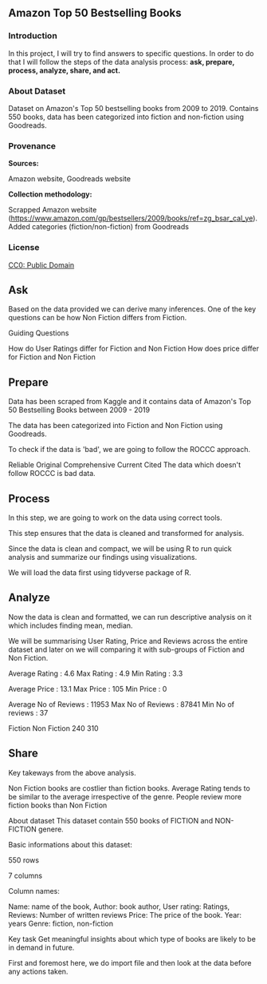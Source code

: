 
## Amazon Top 50 Bestselling Books

### Introduction

In this project, I will try to find answers to specific questions. In order to do that I will follow the steps of the data analysis process: **ask, prepare, process, analyze, share, and act.**

### About Dataset

Dataset on Amazon's Top 50 bestselling books from 2009 to 2019. Contains 550 books, data has been categorized into fiction and non-fiction using Goodreads.

### Provenance

**Sources:**

Amazon website, Goodreads website

**Collection methodology:**

Scrapped Amazon website 
(https://www.amazon.com/gp/bestsellers/2009/books/ref=zg_bsar_cal_ye). Added categories (fiction/non-fiction) from Goodreads

### License

[CC0: Public Domain](https://creativecommons.org/publicdomain/zero/1.0/)

## Ask

Based on the data provided we can derive many inferences. One of the key questions can be how Non Fiction differs from Fiction.

Guiding Questions

How do User Ratings differ for Fiction and Non Fiction
How does price differ for Fiction and Non Fiction

## Prepare

Data has been scraped from Kaggle and it contains data of Amazon's Top 50 Bestselling Books between 2009 - 2019

The data has been categorized into Fiction and Non Fiction using Goodreads.

To check if the data is 'bad', we are going to follow the ROCCC approach.

Reliable
Original
Comprehensive
Current
Cited
The data which doesn't follow ROCCC is bad data.

## Process

In this step, we are going to work on the data using correct tools.

This step ensures that the data is cleaned and transformed for analysis.

Since the data is clean and compact, we will be using R to run quick analysis and summarize our findings using visualizations.

We will load the data first using tidyverse package of R.


## Analyze

Now the data is clean and formatted, we can run descriptive analysis on it which includes finding mean, median.

We will be summarising User Rating, Price and Reviews across the entire dataset and later on we will comparing it with sub-groups of Fiction and Non Fiction.


Average Rating : 4.6
Max Rating : 4.9
Min Rating : 3.3


Average Price : 13.1
Max Price : 105
Min Price : 0


Average No of Reviews : 11953
Max No of Reviews : 87841
Min No of reviews : 37


Fiction Non Fiction 
240         310 

## Share

Key takeways from the above analysis.

Non Fiction books are costlier than fiction books.
Average Rating tends to be similar to the average irrespective of the genre.
People review more fiction books than Non Fiction


About dataset
This dataset contain 550 books of FICTION and NON-FICTION genere.

Basic informations about this dataset:

550 rows

7 columns

Column names:

Name: name of the book,
Author: book author,
User rating: Ratings,
Reviews: Number of written reviews
Price: The price of the book.
Year: years
Genre: fiction, non-fiction

Key task
Get meaningful insights about which type of books are likely to be in demand in future.



First and foremost here, we do import file and then look at the data before any actions taken.








